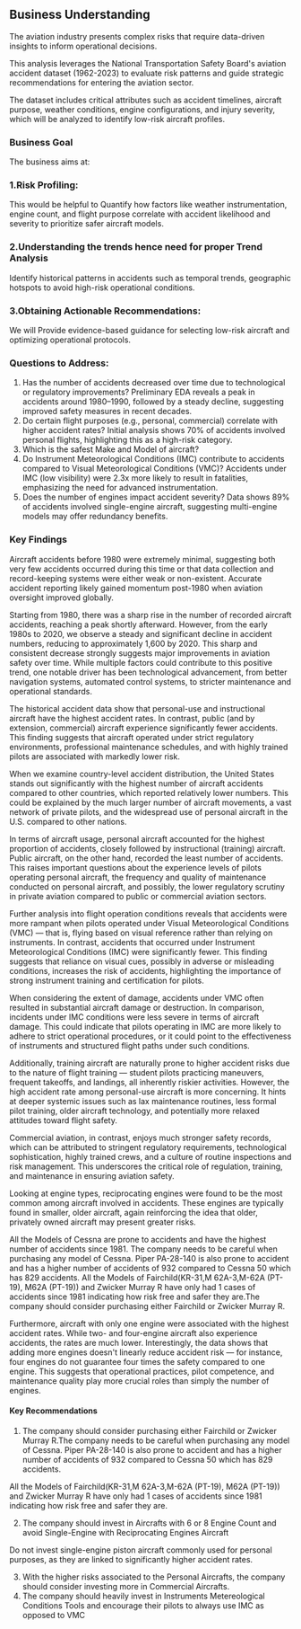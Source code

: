 ## Business Understanding

The aviation industry presents complex risks that require data-driven insights to inform operational decisions. 

This analysis leverages the National Transportation Safety Board's aviation accident dataset (1962-2023) to evaluate risk patterns and guide strategic recommendations for entering the aviation sector. 

The dataset includes critical attributes such as accident timelines, aircraft purpose, weather conditions, engine configurations, and injury severity, which will be analyzed to identify low-risk aircraft profiles.

### Business Goal
The business aims at:
### 1.Risk Profiling:
This would be helpful to Quantify how factors like weather instrumentation, engine count, and flight purpose correlate with accident likelihood and severity to prioritize safer aircraft models.

### 2.Understanding the trends hence need for proper Trend Analysis
Identify historical patterns in accidents such as  temporal trends, geographic hotspots to avoid high-risk operational conditions.

### 3.Obtaining Actionable Recommendations:
We will Provide evidence-based guidance for selecting low-risk aircraft and optimizing operational protocols.



### Questions to Address:
1. Has the number of accidents decreased over time due to technological or regulatory improvements?
Preliminary EDA reveals a peak in accidents around 1980–1990, followed by a steady decline, suggesting improved safety measures in recent decades.
2. Do certain flight purposes (e.g., personal, commercial) correlate with higher accident rates?
Initial analysis shows 70% of accidents involved personal flights, highlighting this as a high-risk category.
3. Which is the safest Make and Model of aircraft?
4. Do Instrument Meteorological Conditions (IMC) contribute to accidents compared to Visual Meteorological Conditions (VMC)?
Accidents under IMC (low visibility) were 2.3x more likely to result in fatalities, emphasizing the need for advanced instrumentation.
5. Does the number of engines impact accident severity?
Data shows 89% of accidents involved single-engine aircraft, suggesting multi-engine models may offer redundancy benefits.

### Key Findings
Aircraft accidents before 1980 were extremely minimal, suggesting both very few accidents occurred during this time or that data collection and record-keeping systems were either weak or non-existent. Accurate accident reporting likely gained momentum post-1980 when aviation oversight improved globally.

Starting from 1980, there was a sharp rise in the number of recorded aircraft accidents, reaching a peak shortly afterward. However, from the early 1980s to 2020, we observe a steady and significant decline in accident numbers, reducing to approximately 1,600 by 2020. This sharp and consistent decrease strongly suggests major improvements in aviation safety over time. While multiple factors could contribute to this positive trend, one notable driver has been technological advancement, from better navigation systems, automated control systems, to stricter maintenance and operational standards.

The historical accident data show that personal-use and instructional aircraft have the highest accident rates. In contrast, public (and by extension, commercial) aircraft experience significantly fewer accidents. This finding suggests that aircraft operated under strict regulatory environments, professional maintenance schedules, and with highly trained pilots are associated with markedly lower risk.

When we examine country-level accident distribution, the United States stands out significantly with the highest number of aircraft accidents compared to other countries, which reported relatively lower numbers. This could be explained by the much larger number of aircraft movements, a vast network of private pilots, and the widespread use of personal aircraft in the U.S. compared to other nations.

In terms of aircraft usage, personal aircraft accounted for the highest proportion of accidents, closely followed by instructional (training) aircraft. Public aircraft, on the other hand, recorded the least number of accidents. This raises important questions about the experience levels of pilots operating personal aircraft, the frequency and quality of maintenance conducted on personal aircraft, and possibly, the lower regulatory scrutiny in private aviation compared to public or commercial aviation sectors.

Further analysis into flight operation conditions reveals that accidents were more rampant when pilots operated under Visual Meteorological Conditions (VMC) — that is, flying based on visual reference rather than relying on instruments. In contrast, accidents that occurred under Instrument Meteorological Conditions (IMC) were significantly fewer. This finding suggests that reliance on visual cues, possibly in adverse or misleading conditions, increases the risk of accidents, highlighting the importance of strong instrument training and certification for pilots.

When considering the extent of damage, accidents under VMC often resulted in substantial aircraft damage or destruction. In comparison, incidents under IMC conditions were less severe in terms of aircraft damage. This could indicate that pilots operating in IMC are more likely to adhere to strict operational procedures, or it could point to the effectiveness of instruments and structured flight paths under such conditions.

Additionally, training aircraft are naturally prone to higher accident risks due to the nature of flight training — student pilots practicing maneuvers, frequent takeoffs, and landings, all inherently riskier activities. However, the high accident rate among personal-use aircraft is more concerning. It hints at deeper systemic issues such as lax maintenance routines, less formal pilot training, older aircraft technology, and potentially more relaxed attitudes toward flight safety.

Commercial aviation, in contrast, enjoys much stronger safety records, which can be attributed to stringent regulatory requirements, technological sophistication, highly trained crews, and a culture of routine inspections and risk management. This underscores the critical role of regulation, training, and maintenance in ensuring aviation safety.

Looking at engine types, reciprocating  engines were found to be the most common among aircraft involved in accidents. These engines are typically found in smaller, older aircraft, again reinforcing the idea that older, privately owned aircraft may present greater risks. 

All the Models of Cessna are prone to accidents and have the highest number of accidents since 1981. The company needs to be careful when purchasing any model of Cessna. Piper PA-28-140 is also prone to accident and has a higher number of accidents of 932 compared to Cessna 50 which has 829 accidents.
All the Models of Fairchild(KR-31,M 62A-3,M-62A (PT-19), M62A (PT-19)) and Zwicker Murray R have only had 1 cases of accidents since 1981 indicating how risk free and safer they are.The company should consider purchasing either Fairchild or Zwicker Murray R.

Furthermore, aircraft with only one engine were associated with the highest accident rates. While two- and four-engine aircraft also experience accidents, the rates are much lower. Interestingly, the data shows that adding more engines doesn't linearly reduce accident risk — for instance, four engines do not guarantee four times the safety compared to one engine. This suggests that operational practices, pilot competence, and maintenance quality play more crucial roles than simply the number of engines.


#### Key Recommendations


 1. The company should consider purchasing either Fairchild or Zwicker Murray R.The company needs to be careful when purchasing any model of Cessna. Piper PA-28-140 is also prone to accident and has a higher number of accidents of 932 compared to Cessna 50 which has 829 accidents.

All the Models of Fairchild(KR-31,M 62A-3,M-62A (PT-19), M62A (PT-19)) and Zwicker Murray R have only had 1 cases of accidents since 1981 indicating how risk free and safer they are.

2. The company should invest in Aircrafts with 6 or 8 Engine Count and avoid Single-Engine with Reciprocating  Engines Aircraft 

 Do not invest single-engine piston aircraft commonly used for personal purposes, as they are linked to significantly higher accident rates.

3. With the higher risks associated to the Personal Aircrafts, the company should consider investing more in Commercial Aircrafts.
4. The company should heavily invest in Instruments Metereological Conditions Tools and encourage their pilots to always use IMC as opposed to VMC
